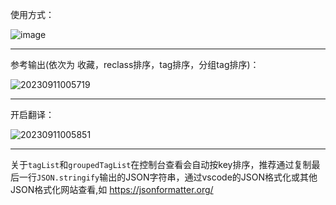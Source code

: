 使用方式：

![image](https://user-images.githubusercontent.com/39186981/276524698-04c4376b-307f-42bb-ade6-0bdfa2aa1535.png)
***
参考输出(依次为 收藏，reclass排序，tag排序，分组tag排序)：

![20230911005719](https://user-images.githubusercontent.com/39186981/266851921-14952d29-ac7a-47da-b55a-4d3331cbec7c.png)
***
开启翻译：

![20230911005851](https://user-images.githubusercontent.com/39186981/266852148-90a10422-8d1c-486a-8310-74abfe47b831.png)
***
关于`tagList`和`groupedTagList`在控制台查看会自动按key排序，推荐通过复制最后一行`JSON.stringify`输出的JSON字符串，通过vscode的JSON格式化或其他JSON格式化网站查看,如 https://jsonformatter.org/
